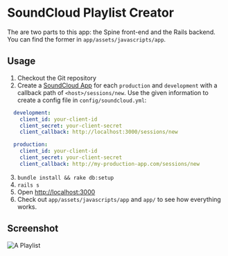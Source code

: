 # SoundCloud Playlist Creator

The are two parts to this app: the Spine front-end and the Rails backend. You can find the former in `app/assets/javascripts/app`.

## Usage

1. Checkout the Git repository
2. Create a [SoundCloud App](http://soundcloud.com/you/apps) for each `production` and `development` with a callback path of `<host>/sessions/new`. Use the given information to create a config file in `config/soundcloud.yml`:
  ``` yaml
    development:
      client_id: your-client-id
      client_secret: your-client-secret
      client_callback: http://localhost:3000/sessions/new

    production:
      client_id: your-client-id
      client_secret: your-client-secret
      client_callback: http://my-production-app.com/sessions/new
  ```
3. `bundle install && rake db:setup`
4. `rails s`
5. Open [http://localhost:3000](http://localhost:3000)
6. Check out `app/assets/javascripts/app` and `app/` to see how everything works.

## Screenshot

![A Playlist](http://i.imgur.com/NKhcc.png)